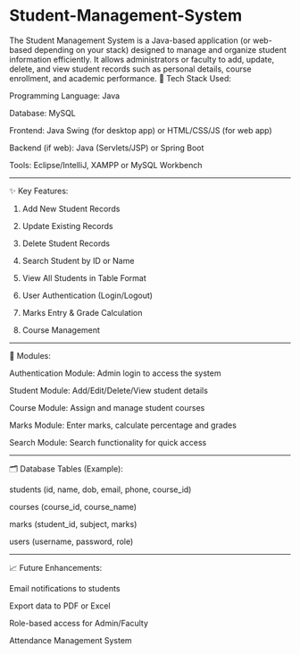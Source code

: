 # Student-Management-System
The Student Management System is a Java-based application (or web-based depending on your stack) designed to manage and organize student information efficiently. It allows administrators or faculty to add, update, delete, and view student records such as personal details, course enrollment, and academic performance.
🔧 Tech Stack Used:

Programming Language: Java

Database: MySQL

Frontend: Java Swing (for desktop app) or HTML/CSS/JS (for web app)

Backend (if web): Java (Servlets/JSP) or Spring Boot

Tools: Eclipse/IntelliJ, XAMPP or MySQL Workbench



---

✨ Key Features:

1. Add New Student Records


2. Update Existing Records


3. Delete Student Records


4. Search Student by ID or Name


5. View All Students in Table Format


6. User Authentication (Login/Logout)


7. Marks Entry & Grade Calculation


8. Course Management




---

🧠 Modules:

Authentication Module: Admin login to access the system

Student Module: Add/Edit/Delete/View student details

Course Module: Assign and manage student courses

Marks Module: Enter marks, calculate percentage and grades

Search Module: Search functionality for quick access



---

🗂 Database Tables (Example):

students (id, name, dob, email, phone, course_id)

courses (course_id, course_name)

marks (student_id, subject, marks)

users (username, password, role)



---

📈 Future Enhancements:

Email notifications to students

Export data to PDF or Excel

Role-based access for Admin/Faculty

Attendance Management System
